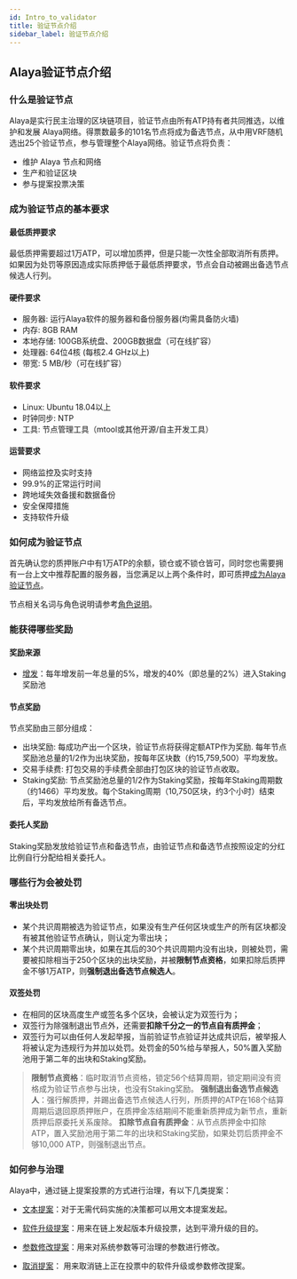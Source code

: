 ```yaml
---
id: Intro_to_validator
title: 验证节点介绍
sidebar_label: 验证节点介绍
---
```


## Alaya验证节点介绍

### 什么是验证节点

Alaya是实行民主治理的区块链项目，验证节点由所有ATP持有者共同推选，以维护和发展 Alaya网络。得票数最多的101名节点将成为备选节点，从中用VRF随机选出25个验证节点，参与管理整个Alaya网络。验证节点将负责：

- 维护 Alaya 节点和网络
- 生产和验证区块
- 参与提案投票决策

### 成为验证节点的基本要求

#### 最低质押要求

最低质押需要超过1万ATP，可以增加质押，但是只能一次性全部取消所有质押。如果因为处罚等原因造成实际质押低于最低质押要求，节点会自动被踢出备选节点候选人行列。

#### 硬件要求

- 服务器: 运行Alaya软件的服务器和备份服务器(均需具备防火墙)
- 内存: 8GB RAM 
- 本地存储: 100GB系统盘、200GB数据盘（可在线扩容）
- 处理器: 64位4核 (每核2.4 GHz以上)
- 带宽: 5 MB/秒（可在线扩容）

#### 软件要求

- Linux: Ubuntu 18.04以上
- 时钟同步: NTP
- 工具: 节点管理工具（mtool或其他开源/自主开发工具）

#### 运营要求

- 网络监控及实时支持
- 99.9%的正常运行时间
- 跨地域失效备援和数据备份
- 安全保障措施
- 支持软件升级

### 如何成为验证节点

首先确认您的质押账户中有1万ATP的余额，锁仓或不锁仓皆可，同时您也需要拥有一台上文中推荐配置的服务器，当您满足以上两个条件时，即可质押[成为Alaya验证节点](/alaya-devdocs/zh-CN/Run_a_validator)。

节点相关名词与角色说明请参考[角色说明](/alaya-devdocs/zh-CN/Governance_mechanism#%E5%8F%82%E4%B8%8E%E8%A7%92%E8%89%B2)。

### 能获得哪些奖励
#### 奖励来源

- [增发](/alaya-devdocs/zh-CN/Economic_model#%E5%A2%9E%E5%8F%91)：每年增发前一年总量的5%，增发的40%（即总量的2%）进入Staking奖励池

#### 节点奖励

节点奖励由三部分组成：

- 出块奖励: 每成功产出一个区块，验证节点将获得定额ATP作为奖励. 每年节点奖励池总量的1/2作为出块奖励，按每年区块数（约15,759,500）平均发放。
- 交易手续费: 打包交易的手续费全部由打包区块的验证节点收取。
- Staking奖励: 节点奖励池总量的1/2作为Staking奖励，按每年Staking周期数（约1466）平均发放。每个Staking周期（10,750区块，约3个小时）结束后，平均发放给所有备选节点。

#### 委托人奖励

  Staking奖励发放给验证节点和备选节点，由验证节点和备选节点按照设定的分红比例自行分配给相关委托人。

### 哪些行为会被处罚

#### 零出块处罚

- 某个共识周期被选为验证节点，如果没有生产任何区块或生产的所有区块都没有被其他验证节点确认，则认定为零出块；
- 某个共识周期零出块，如果在其后的30个共识周期内没有出块，则被处罚，需要被扣除相当于250个区块的出块奖励，并被**限制节点资格**，如果扣除后质押金不够1万ATP，则**强制退出备选节点候选人**。

#### 双签处罚

- 在相同的区块高度生产或签名多个区块，会被认定为双签行为；
- 双签行为除强制退出节点外，还需要**扣除千分之一的节点自有质押金**；
- 双签行为可以由任何人发起举报，当前验证节点验证并达成共识后，被举报人将被认定为违规行为并加以处罚。处罚金的50%给与举报人，50%置入奖励池用于第二年的出块和Staking奖励。

> **限制节点资格**：临时取消节点资格，锁定56个结算周期，锁定期间没有资格成为验证节点参与出块，也没有Staking奖励。
> **强制退出备选节点候选人**：强行解质押，并踢出备选节点候选人行列，所质押的ATP在168个结算周期后退回原质押账户，在质押金冻结期间不能重新质押成为新节点，重新质押后原委托关系废除。
> **扣除节点自有质押金**：从节点质押金中扣除ATP，置入奖励池用于第二年的出块和Staking奖励，如果处罚后质押金不够10,000 ATP，则强制退出节点。

### 如何参与治理

Alaya中，通过链上提案投票的方式进行治理，有以下几类提案：

- [文本提案](https://zfamz.github.io/alaya-devdocs/zh-CN/Governance_mechanism#%E6%8F%90%E6%A1%88%E5%88%86%E7%B1%BB)：对于无需代码实施的决策都可以用文本提案发起。

- [软件升级提案](https://zfamz.github.io/alaya-devdocs/zh-CN/Governance_mechanism#%E6%8F%90%E6%A1%88%E5%88%86%E7%B1%BB)：用来在链上发起版本升级投票，达到平滑升级的目的。

- [参数修改提案](https://zfamz.github.io/alaya-devdocs/zh-CN/Governance_mechanism#%E6%8F%90%E6%A1%88%E5%88%86%E7%B1%BB)：用来对系统参数等可治理的参数进行修改。

- [取消提案](https://zfamz.github.io/alaya-devdocs/zh-CN/Governance_mechanism#%E6%8F%90%E6%A1%88%E5%88%86%E7%B1%BB)： 用来取消链上正在投票中的软件升级或参数修改提案。

